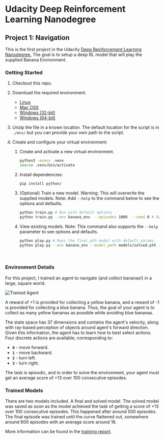 [//]: # "Image References"
[image1]: https://user-images.githubusercontent.com/10624937/42135619-d90f2f28-7d12-11e8-8823-82b970a54d7e.gif "Trained Agent"

# Udacity Deep Reinforcement Learning Nanodegree

## Project 1: Navigation

This is the first project in the Udacity [Deep Reinforcement Learning Nanodegree.](https://www.udacity.com/course/deep-reinforcement-learning-nanodegree--nd893) The goal is to setup a deep RL model that will play the supplied Banana Environment.

### Getting Started

1. Checkout this repo.

2. Download the required environment.

   - [Linux](https://s3-us-west-1.amazonaws.com/udacity-drlnd/P1/Banana/Banana_Linux.zip)
   - [Mac OSX](https://s3-us-west-1.amazonaws.com/udacity-drlnd/P1/Banana/Banana.app.zip)
   - [Windows (32-bit)](https://s3-us-west-1.amazonaws.com/udacity-drlnd/P1/Banana/Banana_Windows_x86.zip)
   - [Windows (64-bit)](https://s3-us-west-1.amazonaws.com/udacity-drlnd/P1/Banana/Banana_Windows_x86_64.zip)

3. Unzip the file in a known location. The default location for the script is in `./env/` but you can provide your own path to the script.

4. Create and configure your virtual environment:

   1. Create and activate a new virtual environment.

      ```bash
      python3 -mvenv .venv
      source .venv/bin/activate
      ```

   2. Install dependencies:

      ```bash
      pip install python/
      ```

   3. (Optional) Train a new model. Warning: This will overwrite the supplied models. Note: Add `--help` to the command below to see the options and defaults.

      ```bash
      python train.py # Run with default options
      python train.py --env banana_env  --episodes 1000  --seed 0 # Run with given arguments.
      ```

   4. View existing models. Note: This command also supports the `--help` parameter to see options and defaults.

      ```bash
      python play.py # Runs the final.pth model with default params.
      python play.py --env banana_env --model_path models/solved.pth --fps 10 # Run the solved model at 10 frames per second.
      ```

      ​

### Environment Details

For this project, I trained an agent to navigate (and collect bananas!) in a large, square world.

![Trained Agent][image1]

A reward of +1 is provided for collecting a yellow banana, and a reward of -1 is provided for collecting a blue banana. Thus, the goal of your agent is to collect as many yellow bananas as possible while avoiding blue bananas.

The state space has 37 dimensions and contains the agent's velocity, along with ray-based perception of objects around agent's forward direction. Given this information, the agent has to learn how to best select actions. Four discrete actions are available, corresponding to:

- **`0`** - move forward.
- **`1`** - move backward.
- **`2`** - turn left.
- **`3`** - turn right.

The task is episodic, and in order to solve the environment, your agent must get an average score of +13 over 100 consecutive episodes.

### Trained Models

There are two models included. A final and solved model. The solved model was saved as soon as the model achieved the task of getting a score of +13 over 100 consecutive episodes. This happened after around 500 episodes. The final episode was trained until the curve flattened out, somewhere around 600 episodes with an average score around 16.

More information can be found in the [training report](Report.md).
